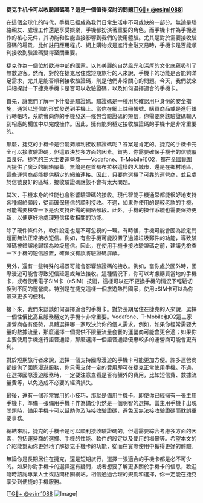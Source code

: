 **捷克手机卡可以收驗證碼嗎？這是一個值得探討的問題[[TG💪+ @esim1088](https://t.me/s/esim1088)]**

在這個全球化的時代，手機已經成為我們日常生活中不可或缺的一部分。無論是聯絡親友、處理工作還是享受娛樂，手機都扮演著重要的角色。而手機卡作為手機運作的核心元件，其功能和性能直接影響到我們的使用體驗。尤其是對於需要接收驗證碼的場景，比如註冊應用程式、網上購物或是進行金融交易時，手機卡是否能順利接收到驗證碼變得至關重要。

捷克作為一個位於歐洲中部的國家，以其美麗的自然風光和深厚的文化底蘊吸引了無數遊客。然而，對於在捷克居住或短期旅行的人來說，手機卡的功能是否能夠滿足需求，尤其是能否順利接收驗證碼，則是他們非常關心的問題。今天，我們就來詳細探討一下捷克手機卡是否可以收驗證碼，以及如何選擇適合的手機卡。

首先，讓我們了解一下什麼是驗證碼。驗證碼是一種用於確認用戶身份的安全措施，通常以短信的形式發送到手機上。當你在網上註冊帳號、購買商品或是進行銀行轉帳時，系統會向你的手機發送一條包含驗證碼的短信，你需要將該驗證碼輸入到相應的欄位中以完成操作。因此，擁有能夠穩定接收驗證碼的手機卡是非常重要的。

那麼，捷克的手機卡是否能夠順利接收驗證碼呢？答案是肯定的。捷克的手機卡完全可以接收驗證碼，但這取決於多方面的因素。首先，你需要確保手機卡的信號覆蓋良好。捷克的三大主要運營商——Vodafone、T-Mobile和O2，都在全國範圍內提供了廣泛的網絡覆蓋。無論是在首都布拉格這樣的大城市，還是在鄉村地區，這些運營商都能提供穩定的網絡連接。因此，只要你選擇了可靠的運營商，並且處於信號良好的區域，接收驗證碼應該不會有太大問題。

其次，手機本身的性能也會影響驗證碼的接收。現代智能手機通常都能很好地支持各種網絡頻段，從而確保短信的順利接收。不過，如果你使用的是較老款的手機，可能需要檢查一下是否支持所需的網絡頻段。此外，手機的操作系統也需要保持更新，以便更好地處理短信接收相關的功能。

除了硬件條件外，軟件設定也是不可忽視的一環。有時候，手機可能會因為設定問題而無法正常接收短信。例如，有些手機可能設置了過濾垃圾郵件的功能，導致驗證碼被錯誤地歸類為垃圾短信。因此，在使用手機卡接收驗證碼之前，建議先檢查一下手機的短信設置，確保沒有誤將驗證碼屏蔽。

另外，還有一些特殊的場景可能會影響驗證碼的接收。例如，當你處於國外時，國際漫遊可能會導致短信延遲或無法接收。這種情況下，你可以考慮購買當地的手機卡，或者使用電子SIM卡（eSIM）技術，這樣可以在不更換手機的情況下輕鬆切換到不同的運營商。特別是在捷克這樣一個旅遊熱門國家，使用eSIM卡可以為你帶來更多的便利。

接下來，我們來談談如何選擇適合的手機卡。對於長期居住在捷克的人來說，選擇一個性價比高且服務穩定的手機卡非常重要。Vodafone、T-Mobile和O2這三家運營商各有優勢，具體選擇哪一家取決於你的個人需求。例如，如果你經常需要大量的數據流量，那麼選擇一個提供不限量流量套餐的運營商可能會更合適；如果你主要使用手機進行語音通話，那麼選擇一個語音通話優惠較多的運營商可能會更有利。

對於短期旅行者來說，選擇一個支持國際漫遊的手機卡可能更加方便。許多運營商都提供了國際漫遊服務，你只需支付一定的費用即可在捷克正常使用手機。不過，在選擇國際漫遊服務時，一定要注意查看是否有額外的費用，比如短信費、數據流量費等，以免造成不必要的經濟損失。

最後，還有一個非常實用的小技巧，那就是備用手機卡。即使你已經擁有一張主用手機卡，準備一張備用手機卡作為備份仍然是一個明智的選擇。當主用手機卡出現問題時，備用手機卡可以幫助你及時接收驗證碼，避免因無法接收驗證碼而耽誤重要事務。

總結來說，捷克的手機卡是可以順利接收驗證碼的，但這需要綜合考慮多方面的因素，包括運營商的選擇、手機的性能、軟件的設定以及使用的場景等。希望本文的介紹能幫助你更好地了解捷克手機卡的功能，從而在實際使用中獲得更好的體驗。

無論你是長期居住在捷克，還是短期旅行，選擇一張適合的手機卡都是必不可少的。如果你對手機卡的選擇還有疑問，或者想要了解更多關於手機卡的信息，歡迎隨時諮詢專業人士或訪問相關網站。相信通過合理的規劃和選擇，你一定能在捷克享受到便捷的手機服務。

[[TG💪+ @esim1088](https://t.me/s/esim1088) ![Image](https://i.postimg.cc/4NQfJmqS/Snipaste-2025-05-13-00-14-12.png)]